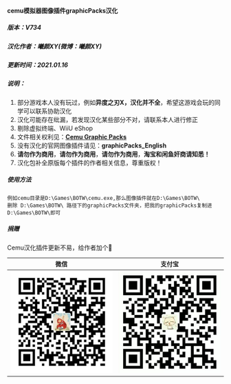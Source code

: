 #### cemu模拟器图像插件graphicPacks汉化

##### 版本：V734

##### 汉化作者：曦颜XY(微博：曦颜XY)

##### 更新时间：2021.01.16

##### 说明：

1. 部分游戏本人没有玩过，例如**异度之刃X，汉化并不全**，希望这游戏会玩的同学可以联系协助汉化
2. 汉化可能存在纰漏，若发现汉化某些部分不对，请联系本人进行修正
3. 剔除虚拟终端、WiiU eShop
4. 文件相关权利见：[**Cemu Graphic Packs**](https://slashiee.github.io/cemu_graphic_packs/)
5. 没有汉化的官网图像插件请见：**graphicPacks_English**
6. **请勿作为商用**，**请勿作为商用**，**请勿作为商用**，**淘宝和闲鱼奸商请知悉！**
7. 汉化包补全原版每个插件的作者相关信息，尊重版权！

##### 使用方法
    例如cemu目录是D:\Games\BOTW\cemu.exe,那么图像插件就在D:\Games\BOTW\
    删除 D:\Games\BOTW\ 路径下的graphicPacks文件夹，把我的graphicPacks复制进D:\Games\BOTW\即可
	
##### 捐赠

Cemu汉化插件更新不易，给作者加个🍗

| 微信| 支付宝 |
| - | - |
| ![wechat](img/wechat.jpg) | ![alipay](img/alipay.jpg) |
